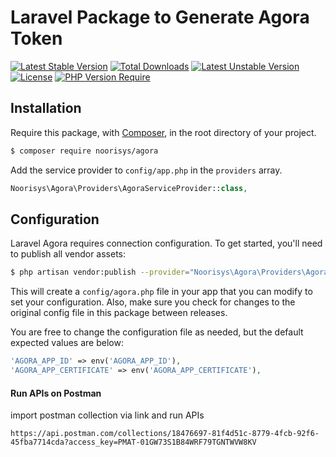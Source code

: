 # Laravel Package to Generate Agora Token

[![Latest Stable Version](http://poser.pugx.org/phpunit/phpunit/v)](https://packagist.org/packages/phpunit/phpunit) [![Total Downloads](http://poser.pugx.org/phpunit/phpunit/downloads)](https://packagist.org/packages/phpunit/phpunit) [![Latest Unstable Version](http://poser.pugx.org/phpunit/phpunit/v/unstable)](https://packagist.org/packages/phpunit/phpunit) [![License](http://poser.pugx.org/phpunit/phpunit/license)](https://packagist.org/packages/phpunit/phpunit) [![PHP Version Require](http://poser.pugx.org/phpunit/phpunit/require/php)](https://packagist.org/packages/phpunit/phpunit)

## Installation
Require this package, with [Composer](https://packagist.org/), in the root directory of your project.

```bash
$ composer require noorisys/agora
```

Add the service provider to `config/app.php` in the `providers` array.

```php
Noorisys\Agora\Providers\AgoraServiceProvider::class,
```

## Configuration

Laravel Agora requires connection configuration. To get started, you'll need to publish all vendor assets:

```bash
$ php artisan vendor:publish --provider="Noorisys\Agora\Providers\AgoraServiceProvider"
```

This will create a `config/agora.php` file in your app that you can modify to set your configuration. Also, make sure you check for changes to the original config file in this package between releases.

You are free to change the configuration file as needed, but the default expected values are below:

```php
'AGORA_APP_ID' => env('AGORA_APP_ID'),
'AGORA_APP_CERTIFICATE' => env('AGORA_APP_CERTIFICATE'),
```

#### Run APIs on Postman

import postman collection via link and run APIs 
```
https://api.postman.com/collections/18476697-81f4d51c-8779-4fcb-92f6-45fba7714cda?access_key=PMAT-01GW73S1B84WRF79TGNTWVW8KV
```

